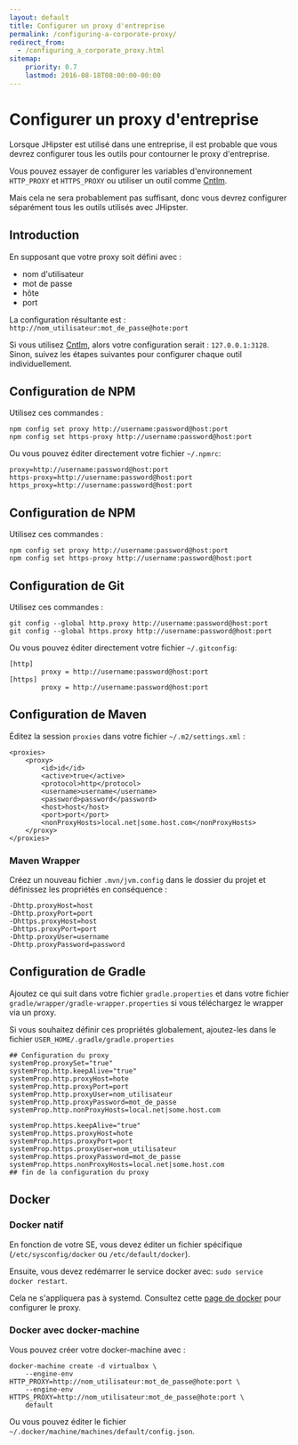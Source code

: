 ```yaml
---
layout: default
title: Configurer un proxy d'entreprise
permalink: /configuring-a-corporate-proxy/
redirect_from:
  - /configuring_a_corporate_proxy.html
sitemap:
    priority: 0.7
    lastmod: 2016-08-18T08:00:00-00:00
---
```


# <i class="fa fa-exchange"></i> Configurer un proxy d'entreprise

Lorsque JHipster est utilisé dans une entreprise, il est probable que vous devrez configurer tous les outils pour contourner le proxy d'entreprise.

Vous pouvez essayer de configurer les variables d'environnement `HTTP_PROXY` et `HTTPS_PROXY` ou utiliser un outil comme [Cntlm](http://cntlm.sourceforge.net/).

Mais cela ne sera probablement pas suffisant, donc vous devrez configurer séparément tous les outils utilisés avec JHipster.

## Introduction

En supposant que votre proxy soit défini avec :

- nom d'utilisateur
- mot de passe
- hôte
- port

La configuration résultante est : `http://nom_utilisateur:mot_de_passe@hote:port`

Si vous utilisez [Cntlm](http://cntlm.sourceforge.net/), alors votre configuration serait : `127.0.0.1:3128`. Sinon, suivez les étapes suivantes pour configurer chaque outil individuellement.

## Configuration de NPM

Utilisez ces commandes :


```
npm config set proxy http://username:password@host:port
npm config set https-proxy http://username:password@host:port
```

Ou vous pouvez éditer directement votre fichier `~/.npmrc`:

```
proxy=http://username:password@host:port
https-proxy=http://username:password@host:port
https_proxy=http://username:password@host:port
```

## Configuration de NPM

Utilisez ces commandes :

```
npm config set proxy http://username:password@host:port
npm config set https-proxy http://username:password@host:port
```

## Configuration de Git

Utilisez ces commandes :

```
git config --global http.proxy http://username:password@host:port
git config --global https.proxy http://username:password@host:port
```

Ou vous pouvez éditer directement votre fichier `~/.gitconfig`:

```
[http]
        proxy = http://username:password@host:port
[https]
        proxy = http://username:password@host:port
```

## Configuration de Maven

Éditez la session `proxies` dans votre fichier `~/.m2/settings.xml` :

```
<proxies>
    <proxy>
        <id>id</id>
        <active>true</active>
        <protocol>http</protocol>
        <username>username</username>
        <password>password</password>
        <host>host</host>
        <port>port</port>
        <nonProxyHosts>local.net|some.host.com</nonProxyHosts>
    </proxy>
</proxies>
```

### Maven Wrapper

Créez un nouveau fichier  `.mvn/jvm.config` dans le dossier du projet et définissez les propriétés en conséquence :

```
-Dhttp.proxyHost=host 
-Dhttp.proxyPort=port 
-Dhttps.proxyHost=host 
-Dhttps.proxyPort=port 
-Dhttp.proxyUser=username 
-Dhttp.proxyPassword=password
```

## Configuration de Gradle

Ajoutez ce qui suit dans votre fichier `gradle.properties` et dans votre fichier  `gradle/wrapper/gradle-wrapper.properties` si vous téléchargez le wrapper via un proxy.

Si vous souhaitez définir ces propriétés globalement, ajoutez-les dans le fichier  `USER_HOME/.gradle/gradle.properties`

```
## Configuration du proxy
systemProp.proxySet="true"
systemProp.http.keepAlive="true"
systemProp.http.proxyHost=hote
systemProp.http.proxyPort=port
systemProp.http.proxyUser=nom_utilisateur
systemProp.http.proxyPassword=mot_de_passe
systemProp.http.nonProxyHosts=local.net|some.host.com

systemProp.https.keepAlive="true"
systemProp.https.proxyHost=hote
systemProp.https.proxyPort=port
systemProp.https.proxyUser=nom_utilisateur
systemProp.https.proxyPassword=mot_de_passe
systemProp.https.nonProxyHosts=local.net|some.host.com
## fin de la configuration du proxy
```

## Docker

### Docker natif

En fonction de votre SE, vous devez éditer un fichier spécifique (`/etc/sysconfig/docker` ou `/etc/default/docker`).

Ensuite, vous devez redémarrer le service docker avec: `sudo service docker restart`.

Cela ne s'appliquera pas à systemd. Consultez cette [page de docker](https://docs.docker.com/engine/admin/systemd/#http-proxy)
pour configurer le proxy.

### Docker avec docker-machine

Vous pouvez créer votre docker-machine avec :

```
docker-machine create -d virtualbox \
    --engine-env HTTP_PROXY=http://nom_utilisateur:mot_de_passe@hote:port \
    --engine-env HTTPS_PROXY=http://nom_utilisateur:mot_de_passe@hote:port \
    default

```

Ou vous pouvez éditer le fichier  `~/.docker/machine/machines/default/config.json`.
